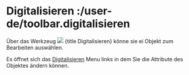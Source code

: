# Digitalisieren :/user-de/toolbar.digitalisieren

Über das Werkzeug ![](sharp-edit-24px.svg) {title Digitalisieren} könne sie ei Objekt zum Bearbeiten auswählen.

Es öffnet sich das [Digitalisieren](/user-de/sidebar.digitalisieren) Menu links in dem Sie die Attribute des Objektes ändern können.